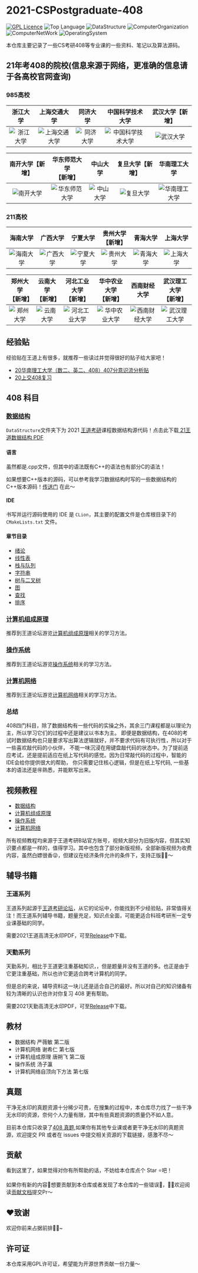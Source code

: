 # 2021-CSPostgraduate-408

[![GPL Licence](https://badges.frapsoft.com/os/gpl/gpl.svg?v=103)](LICENSE)
![Top Language](https://img.shields.io/github/languages/top/KimYangOfCat/2021-CSPostgraduate-408?color=F8008E)
![DataStructure](https://img.shields.io/static/v1?label=&message=DataStructure&color=brightgreen)
![ComputerOrganization](https://img.shields.io/static/v1?label=&message=ComputerOrganization&color=blueviolet)
![ComputerNetWork](https://img.shields.io/static/v1?label=&message=ComputerNetWork&color=blue)
![OperatingSystem](https://img.shields.io/static/v1?label=&message=OperatingSystem&color=important)

本仓库主要记录了一些CS考研408等专业课的一些资料、笔记以及算法源码。
<!--
虽然408被誉为CS考研中最难的专业课，但是对我而言，学习它只是对我自己专业知识的弥补提升，对未来的职业发展也会有+∞益处。
所以希望你也能保持一份学习的态度面对它，而不是因它的名头而畏惧。只要你潜心学习，它也能让你和其他人拉开差距～
-->
## 21年考408的院校(信息来源于网络，更准确的信息请于各高校官网查询)

### 985高校

| 浙江大学      | 上海交通大学 | 同济大学 | 中国科学技术大学 |武汉大学【新增】 |
| :----------------------------------------------------------: | :----------------------------------------------------------: | :----------------------------------------------------------: | :----------------------------------------------------------: |:----------------------------------------------------------: |
|      ![浙江大学](https://i.loli.net/2020/08/05/MFHI5ztAJ2amf64.png)                                        |                         ![上海交通大学](https://i.loli.net/2020/08/05/gEpRkMJ8vi15OPo.png)                         |                           ![同济大学](https://i.loli.net/2020/08/05/64MiHnBxgypIdGm.png)                           |                           ![中国科学技术大学](https://i.loli.net/2020/08/05/vT4wBZrhDajlCY7.png)                           | ![武汉大学](https://i.loli.net/2020/08/05/7wEoR2OrPi86VtM.jpg) |

|                       南开大学【新增】                       |                  华东师范大学<br />【新增】                  |                           中山大学                           |                       复旦大学【新增】                       |                         华南理工大学                         |
| :----------------------------------------------------------: | :----------------------------------------------------------: | :----------------------------------------------------------: | :----------------------------------------------------------: | :----------------------------------------------------------: |
| ![南开大学](https://i.loli.net/2020/08/05/nCWq9TA14GLyi5H.png) | ![华东师范大学](https://i.loli.net/2020/08/05/nT8myqI5FduVfi4.png) | ![中山大学](https://i.loli.net/2020/08/05/xaN5zuBhEnIZ1PW.jpg) | ![复旦大学](https://i.loli.net/2020/08/05/aP8MbpoSRBGUEjY.jpg) | ![华南理工大学](https://i.loli.net/2020/08/05/EHeP8yvmZtqTkC3.jpg) |

### 211高校

|                           海南大学                           |                        广西大学                        |                           宁夏大学                           |                 贵州大学<br />【新增】                 |                           青海大学                           |                           上海大学                           |
| :----------------------------------------------------------: | :----------------------------------------------------: | :----------------------------------------------------------: | :----------------------------------------------------: | :----------------------------------------------------------: | :----------------------------------------------------------: |
| ![海南大学](https://i.loli.net/2020/08/05/VgOTaJS7ByIh9Xs.jpg) | ![广西大学](https://s1.ax1x.com/2020/08/05/a668MQ.jpg) | ![宁夏大学](https://i.loli.net/2020/08/05/Wru6DQYCdGlA3Bt.jpg) | ![贵州大学](https://s1.ax1x.com/2020/08/05/a66Grj.png) | ![青海大学](https://i.loli.net/2020/08/05/aXYNTvbOr2V4e3U.jpg) | ![上海大学](https://i.loli.net/2020/08/05/HD2yApjXqNbfrzK.png) |

|                    郑州大学<br />【新增】                    |                    云南大学<br />【新增】                    |                  河北工业大学<br />【新增】                  |                  华中农业大学<br />【新增】                  |                         西南财经大学                         |                  武汉理工大学<br />【新增】                  |
| :----------------------------------------------------------: | :----------------------------------------------------------: | :----------------------------------------------------------: | :----------------------------------------------------------: | :----------------------------------------------------------: | :----------------------------------------------------------: |
| ![郑州大学](https://i.loli.net/2020/08/05/gjnyFvfSB7Wwd2x.jpg) | ![云南大学](https://i.loli.net/2020/08/05/CPFeWfzAMIxj6Hq.jpg) | ![河北工业大学](https://i.loli.net/2020/08/05/zAFXOC719uQqba4.png) | ![华中农业大学](https://i.loli.net/2020/08/05/7zI6fExRGhkV98u.jpg) | ![西南财经大学](https://i.loli.net/2020/08/05/5NuiKVeImjto17z.jpg) | ![武汉理工大学](https://i.loli.net/2020/08/05/9olAxazJNuWHnZX.jpg) |

## 经验贴

经验贴在王道上有很多，就推荐一些读过并觉得很好的贴子给大家吧！

+   [20华南理工大学（数二、英二、408）407分意识流分析贴](http://www.cskaoyan.com/forum.php?mod=viewthread&tid=659830&highlight=408) 
+   [20上交408复习](https://www.zhihu.com/question/371489743/answer/1314525010?utm_source=wechat_session&utm_medium=social&utm_oi=746271865860796416)

## 408 科目

### [数据结构](DataStructure)
`DataStructure`文件夹下为 2021 [王道考研](http://cskaoyan.com/forum.php)课程数据结构源代码！点击此下载[ 21王道数据结构 PDF](https://github.com/KimYangOfCat/2021-CSPostgraduate-408/releases/tag/%E8%BE%85%E5%AF%BC%E4%B9%A6%E7%B1%8D)

#### 语言

虽然都是.cpp文件，但其中的语法既有C++的语法也有部分C的语法！

如果想要C++版本的源码，可以参考我学习数据结构时写的一些数据结构的C++版本源码！[传送门](https://github.com/KimYangOfCat/Data_Structure) 在此～

#### IDE
书写并运行源码使用的 IDE 是 `CLion`，其主要的配置文件是仓库根目录下的 `CMakeLists.txt` 文件。

#### 章节目录
* [绪论](DataStructure/DS_0_Introduction)
* [线性表](DataStructure/DS_1_LinearList)
* [栈与队列](DataStructure/DS_2_StackAndQueue)
* [字符串](DataStructure/DS_3_String)
* [树与二叉树](DataStructure/DS_4_TreeAndBinaryTree)
* [图](DataStructure/DS_5_Graph)
* [查找](DataStructure/DS_6_Search)
* [排序](DataStructure/DS_7_Sort)

### [计算机组成原理](ComputerOrganization)

推荐到王道论坛游览[计算机组成原理](http://www.cskaoyan.com/forum-25-1.html)相关的学习方法。

### [操作系统](OperatingSystem)

推荐到王道论坛游览[操作系统](http://www.cskaoyan.com/forum-26-1.html)相关的学习方法。

### [计算机网络](ComputerNetwork)

推荐到王道论坛游览[计算机网络](http://www.cskaoyan.com/forum-27-1.html)相关的学习方法。


### 总结
408四门科目，除了数据结构有一些代码的实操之外，其余三门课程都是以理论为主，所以学习它们的过程中还是建议以书本为主。
即便是数据结构，在408的考试时数据结构也只是要求写出算法逻辑就好，并不要求代码有可执行性，所以对于一些喜欢敲代码的小伙伴，
不能一味沉浸在用键盘敲代码的状态中。为了提前适应考试，还是提前适应在纸上写代码的感觉。因为日常敲代码的过程中，智能的IDE会给你提供很大的帮助，
你只需要记住核心逻辑，但是在纸上写代码, 一些基本的语法还是🉐️熟悉，并能默写出来。

## 视频教程
+ [数据结构](https://www.bilibili.com/video/BV1b7411N798)
+ [计算机组成原理](https://www.bilibili.com/video/BV1BE411D7ii)
+ [操作系统](https://www.bilibili.com/video/BV1YE411D7nH)
+ [计算机网络](https://www.bilibili.com/video/BV19E411D78Q)

所有视频教程均来源于王道考研B站官方账号，视频大部分为旧版内容，但其实知识要点都是一样的，值得学习。其中也包含了部分新版视频，全部新版视频为收费内容，虽然白嫖很香😜，但建议在经济条件允许的条件下，支持正版👍🏻～

## 辅导书籍

### 王道系列

王道系列起源于[王道考研论坛](http://cskaoyan.com/)，从它的论坛中，你能找到不少经验贴，非常值得关注！而王道系列辅导书籍，题量充足，知识点全面，可能更适合科班考研🈶️一定专业课基础的同学。

需要2021王道高清无水印PDF，可至[Release](https://github.com/KimYangOfCat/2021-CSPostgraduate-408/releases/tag/%E8%BE%85%E5%AF%BC%E4%B9%A6%E7%B1%8D)中下载。
### 天勤系列

天勤系列，相比于王道更注重基础知识，，但是题量并没有王道的多。也正是由于它更注重基础，所以也许它更适合跨考计算机的同学。


但是总的来说，辅导资料这一块儿还是适合自己的最好。所以对自己的知识储备有较为清晰的认识也许对你复习 408 更有帮助。

需要2021天勤高清无水印PDF，可至[Release](https://github.com/KimYangOfCat/2021-CSPostgraduate-408/releases/tag/%E8%BE%85%E5%AF%BC%E4%B9%A6%E7%B1%8Dv1)中下载。

## 教材

* 数据结构 严薇敏 第二版
* 计算机网络 谢希仁 第七版
* 计算机组成原理 唐朔飞 第二版
* 操作系统 汤子瀛
* 计算机网络自顶向下方法 第七版

## 真题
干净无水印的真题资源十分稀少可贵，在搜集的过程中，本仓库尽力找了一些干净无水印的资源，奈何个人力量有限，其中有些真题资源的质量仍不如人意。

目前本仓库只收录了[408 真题](408Exam),如果你有其他专业课或者更干净无水印的真题资源，欢迎提交 PR 或者在 issues 中提交相关资源的下载链接，感激不尽～


## 贡献

看到这里了，如果觉得对你有所帮助的话，不妨给本仓库点个 Star ⭐️吧！

如果你有新的内容📜想要贡献到本仓库或者发现了本仓库的一些错误🐛，👏🏻欢迎阅读[贡献文档](CONTRIBUTE.md)提交Pr～

## ❤️致谢
欢迎你前来占据前排👏🏻~

## 许可证
本仓库采用GPL许可证，希望能为开源世界贡献一份力量～